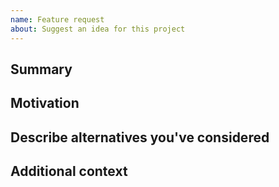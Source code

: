 ```yaml
---
name: Feature request
about: Suggest an idea for this project
---
```


<!--

Have you read {project_name}'s Code of Conduct? By filing an Issue, you are expected to comply with it, including treating everyone with respect: https://github.com/digicatapult/{project_module_name}/.github/blob/master/CODE_OF_CONDUCT.md

---
Also note that the Digital Catapult team has finite resources so it's unlikely that we'll work on feature requests. If we're interested in a particular feature however, we'll follow up and ask you to submit an RFC to talk about it in more detail.

-->

## Summary

<!-- One paragraph explanation of the feature. -->

## Motivation

<!-- Why are we doing this? What use cases does it support? What is the expected outcome? -->

## Describe alternatives you've considered

<!-- A clear and concise description of the alternative solutions you've considered. Be sure to explain why {project_name}'s existing customisability isn't suitable for this feature. -->

## Additional context

<!-- Add any other context or screenshots about the feature request here. -->